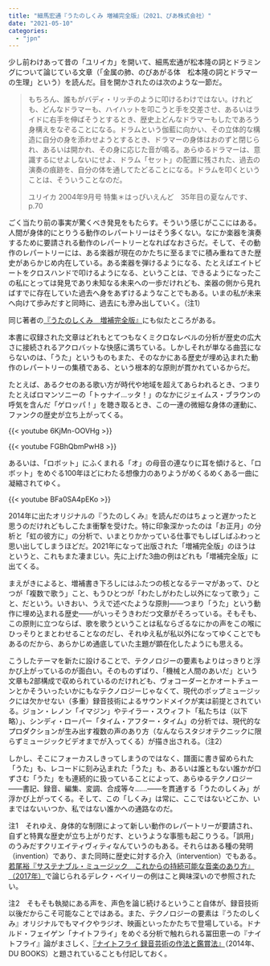 ```yaml
---
title: "細馬宏通『うたのしくみ 増補完全版』（2021、ぴあ株式会社）"
date: "2021-05-10"
categories: 
  - "jpn"
---
```


少し前わけあって昔の「ユリイカ」を開いて、細馬宏通が松本隆の詞とドラミングについて論じている文章（「金属の肺、のびあがる体　松本隆の詞とドラマーの生理」という）を読んだ。目を開かされたのは次のような一節だ。

> もちろん、誰もがバディ・リッチのように叩けるわけではない。けれども、どんなドラマーも、ハイハットを叩こうと手を交差させ、あるいはライドに右手を伸ばそうとするとき、歴史上どんなドラマーもしたであろう身構えをなぞることになる。ドラムという伽藍に向かい、その立体的な構造に自分の身を添わせようとするとき、ドラマーの身体はおのずと閉じられ、あるいは開かれ、その身に応じた音が鳴る。あらゆるドラマーは、意識するにせよしないにせよ、ドラム「セット」の配置に残された、過去の演奏の痕跡を、自分の体を通してたどることになる。ドラムを叩くということは、そういうことなのだ。
> 
> ユリイカ 2004年9月号 特集＊はっぴいえんど　35年目の夏なんです、p.70

ごく当たり前の事実が驚くべき発見をもたらす。そういう感じがここにはある。人間が身体的にとりうる動作のレパートリーはそう多くない。なにか楽器を演奏するために要請される動作のレパートリーとなればなおさらだ。そして、その動作のレパートリーには、ある楽器が現在のかたちに至るまでに積み重ねてきた歴史があらかじめ内在している。ある楽器を弾けるようになる、たとえばエイトビートをクロスハンドで叩けるようになる、ということは、できるようになったこの私にとっては発見であり未知なる未来への一歩だけれども、楽器の側から見ればすでに存在していた過去へ身をあずけるようなことでもある。いまの私が未来へ向けて歩みだすと同時に、過去にも滲み出していく。（注1）

同じ著者の[『うたのしくみ　増補完全版』](https://book.pia.co.jp/book/b559522.html)にも似たところがある。

本書に収録された文章はどれもとてつもなくミクロなレベルの分析が歴史の広大さに接続されるアクロバットな快感に満ちている。しかしそれが単なる曲芸にならないのは、「うた」というものもまた、そのなかにある歴史が埋め込まれた動作のレパートリーの集積である、という根本的な原則が貫かれているからだ。

たとえば、あるクセのある歌い方が時代や地域を超えてあらわれるとき、つまりたとえばロマンソニーの「トゥナイ…ッタ！」のなかにジェイムス・ブラウンの呼気を含んだ「ゲロッパ！」を聴き取るとき、この一連の微細な身体の運動に、ファンクの歴史が立ち上がってくる。

{{< youtube 6KjMn-OOVHg >}}

{{< youtube FGBhQbmPwH8 >}}

あるいは、「ロボット」にふくまれる「オ」の母音の連なりに耳を傾けると、「ロボット」をめぐる100年ほどにわたる想像力のありようがめくるめくある一曲に凝縮されてゆく。

{{< youtube BFa0SA4pEKo >}}

2014年に出たオリジナルの『うたのしくみ』を読んだのはちょっと遅かったと思うのだけれどもしこたま衝撃を受けた。特に印象深かったのは「お正月」の分析と「虹の彼方に」の分析で、いまとりかかっている仕事でもしばしばふわっと思い出してしまうほどだ。2021年になって出版された「増補完全版」のほうはというと、これもまた凄まじい。先に上げた3曲の例はどれも「増補完全版」に出てくる。

まえがきによると、増補書き下ろしにはふたつの核となるテーマがあって、ひとつが「複数で歌う」こと、もうひとつが「わたしがわたし以外になって歌う」こと、だという。いきおい、うえで述べたような原則――つまり「うた」という動作に埋め込まれる歴史――がいっそうきわだつ文章がそろっている。そもそも、この原則に立つならば、歌を歌うということは私ならざるなにかの声をこの喉にひっそりとまとわせることなのだし、それゆえ私が私以外になってゆくことでもあるのだから、あらかじめ通底していた主題が顕在化したようにも思える。

こうしたテーマを新たに設けることで、テクノロジーの要素もよりはっきりと浮かび上がっているのが面白い。そのものずばり、「機械と人間のあいだ」という文章も2部構成で収められているのだけれども、ヴォコーダーとかオートチューンとかそういったいかにもなテクノロジーじゃなくて、現代のポップミュージックには欠かせない（多重）録音技術によるサウンドメイクが実は前提とされている。ジョン・レノン「イマジン」やテイラー・スウィフト「私たちは（以下略）」、シンディ・ローパー「タイム・アフター・タイム」の分析では、現代的なプロダクションが生み出す複数の声のあり方（なんならスタジオテクニックに限らずミュージックビデオまでが入ってくる）が描き出される。（注2）

しかし、そこにフォーカスしきってしまうのではなく、譜面に書き留められた「うた」も、レコードに刻み込まれた「うた」も、あるいは誰ともない誰かが口ずさむ「うた」をも連続的に扱っていることによって、あらゆるテクノロジー――書記、録音、編集、変調、合成等々……――を貫通する「うたのしくみ」が浮かび上がってくる。そして、この「しくみ」は常に、ここではないどこか、いまではないいつか、私ではない誰かへの通路なのだ。

注1　それゆえ、身体的な制限によって新しい動作のレパートリーが要請され、自ずと特異な歴史が立ち上がりだす、というような事態も起こりうる。「誤用」のうみだすクリエイティヴィティなんていうのもある。それらはある種の発明（invention）であり、また同時に歴史に対する介入（intervention）でもある。[若尾裕『サステナブル・ミュージック　これからの持続可能な音楽のあり方』（2017年）](https://artespublishing.com/shop/books/86559-166-8/)で論じられるデレク・ベイリーの例はこと興味深いので参照されたい。

注2　そもそも執拗にある声を、声色を論じ続けるということ自体が、録音技術以後だからこそ可能なことではある。また、テクノロジーの要素は『うたのしくみ』オリジナルでもマイクやラジオ、映画といったかたちで登場している。ドナルド・フェイゲン「ナイトフライ」をめぐる分析で触れられる冨田恵一の『ナイトフライ』論がまさしく、[『ナイトフライ 録音芸術の作法と鑑賞法』](https://diskunion.net/dubooks/ct/detail/DUBK070)（2014年、DU BOOKS）と題されていることも付記しておく。
